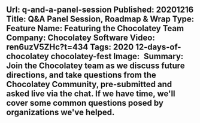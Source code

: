 Url: q-and-a-panel-session
Published: 20201216
Title: Q&A Panel Session, Roadmap & Wrap
Type: Feature
Name: Featuring the Chocolatey Team
Company: Chocolatey Software
Video: ren6uzV5ZHc?t=434
Tags: 2020 12-days-of-chocolatey chocolatey-fest
Image: <img class="lazy" src="data:image/gif;base64,R0lGODlhAQABAIAAAAAAAP///yH5BAEAAAAALAAAAAABAAEAAAIBRAA7" data-src="/content/images/videos/004-12.jpg" alt="Q&A Panel Session, Roadmap & Wrap" title="Q&A Panel Session, Roadmap & Wrap" />
Summary: Join the Chocolatey team as we discuss future directions, and take questions from the Chocolatey Community, pre-submitted and asked live via the chat. If we have time, we'll cover some common questions posed by organizations we've helped.
---